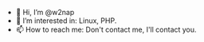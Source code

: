 - 👋 Hi, I’m @w2nap
- 👀 I’m interested in: Linux, PHP.
- 📫 How to reach me: Don't contact me, I'll contact you.

<!---
w2nap/w2nap is a ✨ special ✨ repository because its `README.md` (this file) appears on your GitHub profile.
You can click the Preview link to take a look at your changes.
--->
